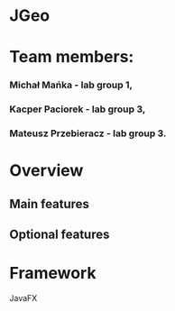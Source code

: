 # JGeo
# Team members:
### Michał Mańka - lab group 1,
### Kacper Paciorek - lab group 3,
### Mateusz Przebieracz - lab group 3.
# Overview
## Main features
## Optional features
# Framework
JavaFX

